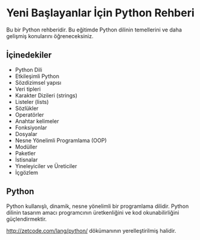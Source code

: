 # Yeni Başlayanlar İçin Python Rehberi
Bu bir Python rehberidir. Bu eğitimde Python dilinin temellerini ve daha gelişmiş konularını öğreneceksiniz.

## İçinedekiler
* Python Dili
* Etkileşimli Python
* Sözdizimsel yapısı
* Veri tipleri
* Karakter Dizileri (strings)
* Listeler (lists)
* Sözlükler
* Operatörler
* Anahtar kelimeler
* Fonksiyonlar
* Dosyalar
* Nesne Yönelimli Programlama (OOP)
* Modüller
* Paketler
* İstisnalar
* Yineleyiciler ve Üreticiler
* İçgözlem

## Python
Python kullanışlı, dinamik, nesne yönelimli bir programlama dilidir. Python dilinin tasarım amacı programcının üretkenliğini ve kod okunabilirliğini güçlendirmektir.

http://zetcode.com/lang/python/ dökümanının yerelleştirilmiş halidir.
